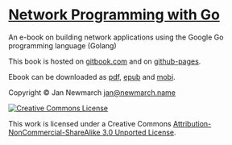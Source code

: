 # [Network Programming with Go](https://jan.newmarch.name/go/)

An e-book on building network applications using the Google Go programming language (Golang)

This book is hosted on [gitbook.com](https://www.gitbook.com/book/jannewmarch/network-programming-with-go-golang-/details) and on [github-pages](http://tumregels.github.io/Network-Programming-with-Go/). 

Ebook can be downloaded as [pdf](https://github.com/tumregels/Network-Programming-with-Go/raw/gh-pages/network-programming-with-go.pdf), [epub](https://github.com/tumregels/Network-Programming-with-Go/raw/gh-pages/network-programming-with-go.epub) and [mobi](https://github.com/tumregels/Network-Programming-with-Go/raw/gh-pages/network-programming-with-go.mobi).

Copyright © Jan Newmarch jan@newmarch.name


<a rel="license" href="http://creativecommons.org/licenses/by-nc-nd/3.0/"><img alt="Creative Commons License" style="border-width:0" src="http://i.creativecommons.org/l/by-nc-sa/3.0/88x31.png" /></a>


This work is licensed under a Creative Commons [Attribution-NonCommercial-ShareAlike 3.0 Unported License](http://creativecommons.org/licenses/by-nc-sa/3.0/).


